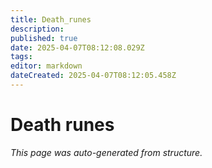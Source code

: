 ```yaml
---
title: Death_runes
description: 
published: true
date: 2025-04-07T08:12:08.029Z
tags: 
editor: markdown
dateCreated: 2025-04-07T08:12:05.458Z
---
```


# Death runes

*This page was auto-generated from structure.*